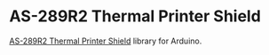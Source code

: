 # AS-289R2 Thermal Printer Shield
[AS-289R2 Thermal Printer Shield](http://www.nada.co.jp/as289r2/en/) library for Arduino.
